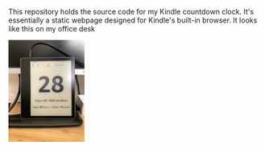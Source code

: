 This repository holds the source code for my Kindle countdown clock. It's essentially a static webpage designed for Kindle's built-in browser. It looks like this on my office desk

<img src="https://github.com/yangl1996/countdown/blob/master/countdown.jpg?raw=true" width="30%" height="30%"/>
